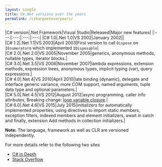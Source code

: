 ```yaml
---
layout: single
title: C#.Net versions over the years
permalink: /csharpnetoveryears/
---
```


|C# version|.Net Framework|Visual Studio|Released|Major new features|
|:---:|:---:|:---:|:---:|
|C# 1.0|.Net 1.0|VS 2002|January 2002||  
|C# 1.2|.Net 1.1|VS 2003|April 2003|First version to call `Dispose` on `IEnumerator`s which implemented `IDisposable`|  
|C# 2.0|.Net 2.0|VS 2005|November 2005|generics, anonymous methods, nullable types, iterator blocks.|  
|C# 3.0|.Net 3.5|VS 2008|November 2007|lambda expressions, extension methods, expression trees, anonymous types, implicit typing (var), query expressions.|  
|C# 4.0|.Net 4|VS 2010|April 2010|late binding (dynamic), delegate and interface generic variance, more COM support, named arguments, tuple data type and optional parameters.|  
|C# 5.0|.Net 4.5|VS 2012|August 2012|async programming, caller info attributes, Breaking change: [loop variable closure](http://blogs.msdn.com/b/ericlippert/archive/2009/11/16/closing-over-the-loop-variable-part-two.aspx).|  
|C# 6.0|.Net 4.6|VS 2015|July 2015|initializers for automatically implemented properties, using directives to import static members, exception filters, indexed members and element initializers, await in catch and finally, extension Add methods in collection initializers.|  


**Note:**
The language, framework as well as CLR are versioned independently.

For more details refer to the following two sites  

* [C# in Depth](http://csharpindepth.com/Articles/Chapter1/Versions.aspx)  
* [Stack Overflow](http://stackoverflow.com/questions/247621/what-are-the-correct-version-numbers-for-c)  

